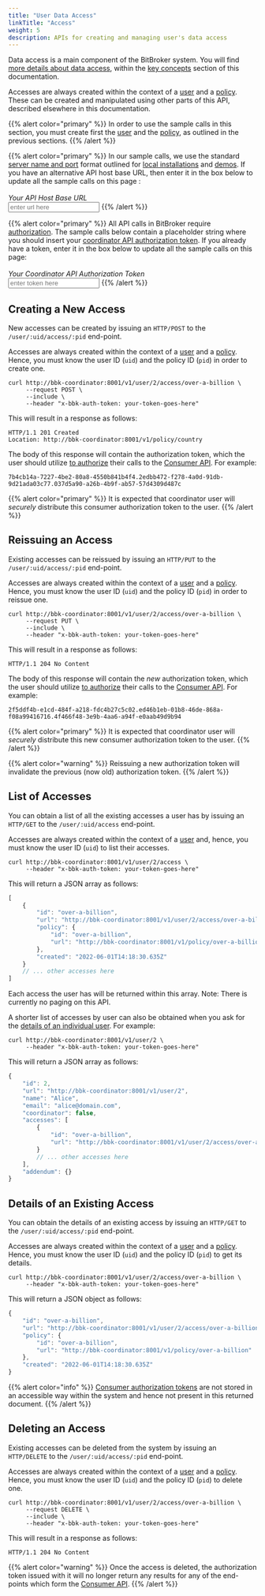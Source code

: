 ```yaml
---
title: "User Data Access"
linkTitle: "Access"
weight: 5
description: APIs for creating and managing user's data access
---
```


Data access is a main component of the BitBroker system. You will find [more details about data access](/docs/concepts/access/), within the [key concepts](/docs/concepts/) section of this documentation.

Accesses are always created within the context of a [user](/docs/concepts/users/) and a [policy](/docs/concepts/policy/). These can be created and manipulated using other parts of this API, described elsewhere in this documentation.

{{% alert color="primary" %}}
In order to use the sample calls in this section, you must create first the [user](/docs/coordinator/user/#creating-a-new-user) and the [policy](/docs/coordinator/policy/#creating-a-new-policy), as outlined in the previous sections.
{{% /alert %}}

{{% alert color="primary" %}}
In our sample calls, we use the standard [server name and port](/docs/getting-started/install-local/#server-naming-and-ports) format outlined for [local installations](/docs/getting-started/install-local/) and [demos](/docs/getting-started/demo/). If you have an alternative API host base URL, then enter it in the box below to update all the sample calls on this page :<br/><br/>_Your API Host Base URL_<br/><input class="code-replace" data-item="http://bbk-coordinator:8001" data-name="base url" type="text" placeholder="enter url here">
{{% /alert %}}

{{% alert color="primary" %}}
All API calls in BitBroker require [authorization](/docs/api-conventions/authorization/). The sample calls below contain a placeholder string where you should insert your [coordinator API authorization token](/docs/api-conventions/authorization/#obtaining-a-coordinator-token). If you already have a token, enter it in the box below to update all the sample calls on this page:<br/><br/>_Your Coordinator API Authorization Token_<br/><input class="code-replace" data-item="your-token-goes-here" data-name="token" type="text" placeholder="enter token here">
{{% /alert %}}

## Creating a New Access

New accesses can be created by issuing an `HTTP/POST` to the `/user/:uid/access/:pid` end-point.

Accesses are always created within the context of a [user](/docs/concepts/users/) and a [policy](/docs/concepts/policy/). Hence, you must know the user ID (`uid`) and the policy ID (`pid`) in order to create one.

```shell
curl http://bbk-coordinator:8001/v1/user/2/access/over-a-billion \
     --request POST \
     --include \
     --header "x-bbk-auth-token: your-token-goes-here"
```

This will result in a response as follows:

```
HTTP/1.1 201 Created
Location: http://bbk-coordinator:8001/v1/policy/country
```

The body of this response will contain the authorization token, which the user should utilize [to authorize](/docs/api-conventions/authorization/) their calls to the [Consumer API](/docs/consumer/). For example:

```
7b4cb14a-7227-4be2-80a8-4550b841b4f4.2edbb472-f278-4a0d-91db-9d21ada03c77.037d5a90-a26b-4b9f-ab57-57d4309d487c
```

{{% alert color="primary" %}}
It is expected that coordinator user will _securely_ distribute this consumer authorization token to the user.
{{% /alert %}}

## Reissuing an Access

Existing accesses can be reissued by issuing an `HTTP/PUT` to the `/user/:uid/access/:pid` end-point.

Accesses are always created within the context of a [user](/docs/concepts/users/) and a [policy](/docs/concepts/policy/). Hence, you must know the user ID (`uid`) and the policy ID (`pid`) in order to reissue one.


```shell
curl http://bbk-coordinator:8001/v1/user/2/access/over-a-billion \
     --request PUT \
     --include \
     --header "x-bbk-auth-token: your-token-goes-here"
```

This will result in a response as follows:

```
HTTP/1.1 204 No Content
```

The body of this response will contain the _new_ authorization token, which the user should utilize [to authorize](/docs/api-conventions/authorization/) their calls to the [Consumer API](/docs/consumer/). For example:

```
2f5ddf4b-e1cd-484f-a218-fdc4b27c5c02.ed46b1eb-01b8-46de-868a-f08a99416716.4f466f48-3e9b-4aa6-a94f-e0aab49d9b94
```

{{% alert color="primary" %}}
It is expected that coordinator user will _securely_ distribute this new consumer authorization token to the user.
{{% /alert %}}

{{% alert color="warning" %}}
Reissuing a new authorization token will invalidate the previous (now old) authorization token.
{{% /alert %}}

## List of Accesses

You can obtain a list of all the existing accesses a user has by issuing an `HTTP/GET` to the `/user/:uid/access` end-point.

Accesses are always created within the context of a [user](/docs/concepts/users/) and, hence, you must know the user ID (`uid`) to list their accesses.

```shell
curl http://bbk-coordinator:8001/v1/user/2/access \
     --header "x-bbk-auth-token: your-token-goes-here"
```

This will return a JSON array as follows:

```js
[
    {
        "id": "over-a-billion",
        "url": "http://bbk-coordinator:8001/v1/user/2/access/over-a-billion",
        "policy": {
            "id": "over-a-billion",
            "url": "http://bbk-coordinator:8001/v1/policy/over-a-billion"
        },
        "created": "2022-06-01T14:18:30.635Z"
    }
    // ... other accesses here
]
```

Each access the user has will be returned within this array. Note: There is currently no paging on this API.

A shorter list of accesses by user can also be obtained when you ask for the [details of an individual user](/docs/coordinator/user/#details-of-an-existing-user). For example:

```shell
curl http://bbk-coordinator:8001/v1/user/2 \
     --header "x-bbk-auth-token: your-token-goes-here"
```

This will return a JSON array as follows:

```js
{
    "id": 2,
    "url": "http://bbk-coordinator:8001/v1/user/2",
    "name": "Alice",
    "email": "alice@domain.com",
    "coordinator": false,
    "accesses": [
        {
            "id": "over-a-billion",
            "url": "http://bbk-coordinator:8001/v1/user/2/access/over-a-billion"
        }
        // ... other accesses here
    ],
    "addendum": {}
}
```

## Details of an Existing Access

You can obtain the details of an existing access by issuing an `HTTP/GET` to the `/user/:uid/access/:pid` end-point.

Accesses are always created within the context of a [user](/docs/concepts/users/) and a [policy](/docs/concepts/policy/). Hence, you must know the user ID (`uid`) and the policy ID (`pid`) to get its details.

```shell
curl http://bbk-coordinator:8001/v1/user/2/access/over-a-billion \
     --header "x-bbk-auth-token: your-token-goes-here"
```

This will return a JSON object as follows:

```js
{
    "id": "over-a-billion",
    "url": "http://bbk-coordinator:8001/v1/user/2/access/over-a-billion",
    "policy": {
        "id": "over-a-billion",
        "url": "http://bbk-coordinator:8001/v1/policy/over-a-billion"
    },
    "created": "2022-06-01T14:18:30.635Z"
}
```

{{% alert color="info" %}}
[Consumer authorization tokens](/docs/api-conventions/authorization/#obtaining-a-consumer-token) are not stored in an accessible way within the system and hence not present in this returned document.
{{% /alert %}}

## Deleting an Access

Existing accesses can be deleted from the system by issuing an `HTTP/DELETE` to the `/user/:uid/access/:pid` end-point.

Accesses are always created within the context of a [user](/docs/concepts/users/) and a [policy](/docs/concepts/policy/). Hence, you must know the user ID (`uid`) and the policy ID (`pid`) to delete one.

```shell
curl http://bbk-coordinator:8001/v1/user/2/access/over-a-billion \
     --request DELETE \
     --include \
     --header "x-bbk-auth-token: your-token-goes-here"
```

This will result in a response as follows:

```
HTTP/1.1 204 No Content
```

{{% alert color="warning" %}}
Once the access is deleted, the authorization token issued with it will no longer return any results for any of the end-points which form the [Consumer API](/docs/consumer/).
{{% /alert %}}
